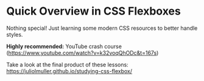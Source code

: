 
# Quick Overview in CSS Flexboxes

Nothing special! Just learning some modern CSS resources to better handle styles.

**Highly recommended:** YouTube crash course (<https://www.youtube.com/watch?v=k32voqQhODc&t=167s>)

Take a look at the final product of these lessons: <https://juliolmuller.github.io/studying-css-flexbox/>
